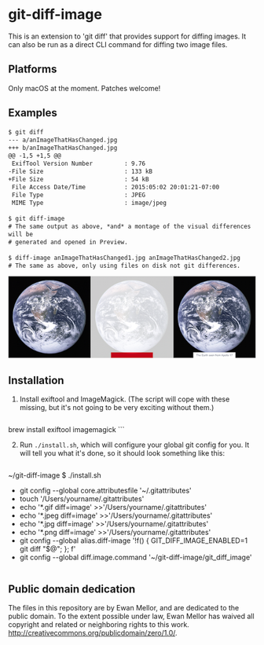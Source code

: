 git-diff-image
==============

This is an extension to 'git diff' that provides support for diffing images.
It can also be run as a direct CLI command for diffing two image files.

Platforms
---------

Only macOS at the moment.  Patches welcome!

Examples
--------

```
$ git diff
--- a/anImageThatHasChanged.jpg
+++ b/anImageThatHasChanged.jpg
@@ -1,5 +1,5 @@
 ExifTool Version Number         : 9.76
-File Size                       : 133 kB
+File Size                       : 54 kB
 File Access Date/Time           : 2015:05:02 20:01:21-07:00
 File Type                       : JPEG
 MIME Type                       : image/jpeg

$ git diff-image
# The same output as above, *and* a montage of the visual differences will be
# generated and opened in Preview.

$ diff-image anImageThatHasChanged1.jpg anImageThatHasChanged2.jpg
# The same as above, only using files on disk not git differences.
```

![Screenshot](example-comparison.png?raw=true)


Installation
------------

1. Install exiftool and ImageMagick.  (The script will cope with these missing,
but it's not going to be very exciting without them.)

    ```
brew install exiftool imagemagick
    ```

2. Run `./install.sh`, which will configure your global git config for you.
It will tell you what it's done, so it should look something like this:

    ```
~/git-diff-image $ ./install.sh
+ git config --global core.attributesfile '~/.gitattributes'
+ touch '/Users/yourname/.gitattributes'
+ echo '*.gif diff=image' >>'/Users/yourname/.gitattributes'
+ echo '*.jpeg diff=image' >>'/Users/yourname/.gitattributes'
+ echo '*.jpg diff=image' >>'/Users/yourname/.gitattributes'
+ echo '*.png diff=image' >>'/Users/yourname/.gitattributes'
+ git config --global alias.diff-image '!f() { GIT_DIFF_IMAGE_ENABLED=1 git diff "$@"; }; f'
+ git config --global diff.image.command '~/git-diff-image/git_diff_image'
    ```

Public domain dedication
------------------------

The files in this repository are by Ewan Mellor, and are dedicated
to the public domain. To the extent possible under law, Ewan Mellor
has waived all copyright and related or neighboring rights to this
work. http://creativecommons.org/publicdomain/zero/1.0/.
